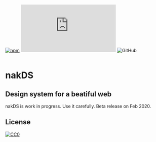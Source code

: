 [![npm](https://img.shields.io/npm/v/nakds?style=for-the-badge)](https://www.npmjs.com/package/nakds)
![Total output CSS file size in bytes](https://img.shields.io/github/size/nabaroa/nakDS/dist/css/nakDS.css?style=for-the-badge)
![GitHub](https://img.shields.io/static/v1?label=LICENSE&message=CC0_1.0_Universal&style=for-the-badge)

<p align="center"><img src="https://raw.githubusercontent.com/nabaroa/nak-scaffold/master/docs/assets/img/nakDS.png" alt=""></p>

# nakDS

## Design system for a beatiful web


nakDS is work in progress. Use it carefully. Beta release on Feb 2020.


## License
[![CC0](https://mirrors.creativecommons.org/presskit/buttons/88x31/svg/cc-zero.svg)](https://creativecommons.org/publicdomain/zero/1.0/)
